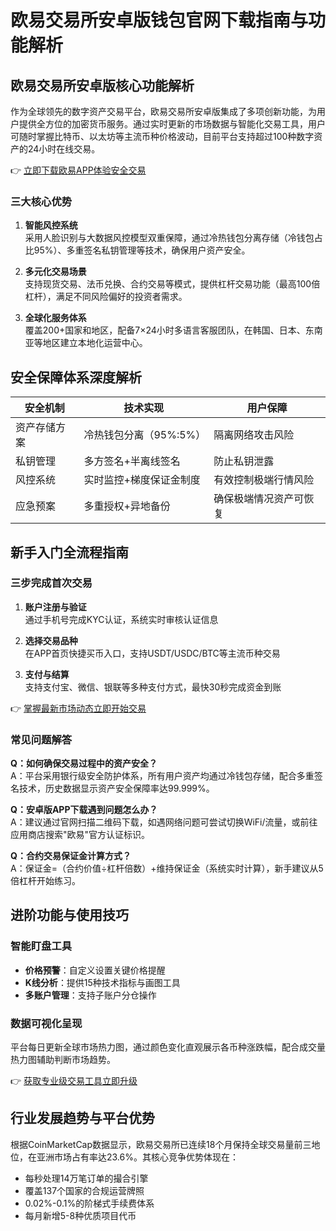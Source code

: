 # 欧易交易所安卓版钱包官网下载指南与功能解析

## 欧易交易所安卓版核心功能解析

作为全球领先的数字资产交易平台，欧易交易所安卓版集成了多项创新功能，为用户提供全方位的加密货币服务。通过实时更新的市场数据与智能化交易工具，用户可随时掌握比特币、以太坊等主流币种价格波动，目前平台支持超过100种数字资产的24小时在线交易。

👉 [立即下载欧易APP体验安全交易](https://bit.ly/okx_welcome)

### 三大核心优势
1. **智能风控系统**  
   采用人脸识别与大数据风控模型双重保障，通过冷热钱包分离存储（冷钱包占比95%）、多重签名私钥管理等技术，确保用户资产安全。

2. **多元化交易场景**  
   支持现货交易、法币兑换、合约交易等模式，提供杠杆交易功能（最高100倍杠杆），满足不同风险偏好的投资者需求。

3. **全球化服务体系**  
   覆盖200+国家和地区，配备7×24小时多语言客服团队，在韩国、日本、东南亚等地区建立本地化运营中心。

## 安全保障体系深度解析

| 安全机制          | 技术实现                          | 用户保障                     |
|-------------------|-----------------------------------|------------------------------|
| 资产存储方案      | 冷热钱包分离（95%:5%）            | 隔离网络攻击风险             |
| 私钥管理          | 多方签名+半离线签名               | 防止私钥泄露                 |
| 风控系统          | 实时监控+梯度保证金制度           | 有效控制极端行情风险         |
| 应急预案          | 多重授权+异地备份                 | 确保极端情况资产可恢复       |

## 新手入门全流程指南

### 三步完成首次交易
1. **账户注册与验证**  
   通过手机号完成KYC认证，系统实时审核认证信息

2. **选择交易品种**  
   在APP首页快捷买币入口，支持USDT/USDC/BTC等主流币种交易

3. **支付与结算**  
   支持支付宝、微信、银联等多种支付方式，最快30秒完成资金到账

👉 [掌握最新市场动态立即开始交易](https://bit.ly/okx_welcome)

### 常见问题解答
**Q：如何确保交易过程中的资产安全？**  
A：平台采用银行级安全防护体系，所有用户资产均通过冷钱包存储，配合多重签名技术，历史数据显示资产安全保障率达99.999%。

**Q：安卓版APP下载遇到问题怎么办？**  
A：建议通过官网扫描二维码下载，如遇网络问题可尝试切换WiFi/流量，或前往应用商店搜索"欧易"官方认证标识。

**Q：合约交易保证金计算方式？**  
A：保证金=（合约价值÷杠杆倍数）+维持保证金（系统实时计算），新手建议从5倍杠杆开始练习。

## 进阶功能与使用技巧

### 智能盯盘工具
- **价格预警**：自定义设置关键价格提醒
- **K线分析**：提供15种技术指标与画图工具
- **多账户管理**：支持子账户分仓操作

### 数据可视化呈现
平台每日更新全球市场热力图，通过颜色变化直观展示各币种涨跌幅，配合成交量热力图辅助判断市场趋势。

👉 [获取专业级交易工具立即升级](https://bit.ly/okx_welcome)

## 行业发展趋势与平台优势

根据CoinMarketCap数据显示，欧易交易所已连续18个月保持全球交易量前三地位，在亚洲市场占有率达23.6%。其核心竞争优势体现在：
- 每秒处理14万笔订单的撮合引擎
- 覆盖137个国家的合规运营牌照
- 0.02%-0.1%的阶梯式手续费体系
- 每月新增5-8种优质项目代币
